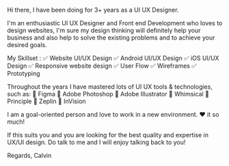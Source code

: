 Hi there, I have been doing for 3+ years as a UI UX Designer.

I'm an enthusiastic UI UX Designer and Front end Development who loves to design websites, I'm sure my design thinking will definitely help your
business and also help to solve the existing problems and to achieve your desired goals.

My Skillset :
✅ Website UI/UX Design
✅ Android UI/UX Design
✅ iOS UI/UX Design
✅ Responsive website design
✅ User Flow
✅ Wireframes
✅ Prototyping

Throughout the years I have mastered lots of UI UX tools & technologies, such as:
📍 Figma
📍 Adobe Photoshop
📍 Adobe Illustrator
📍 Whimsical
📍 Principle
📍 Zeplin
📍 InVision

I am a goal-oriented person and love to work in a new environment. ❤ it so much!

If this suits you and you are looking for the best quality and expertise in UX/UI design. Do talk to me and I will enjoy talking back to you!

Regards, Calvin
